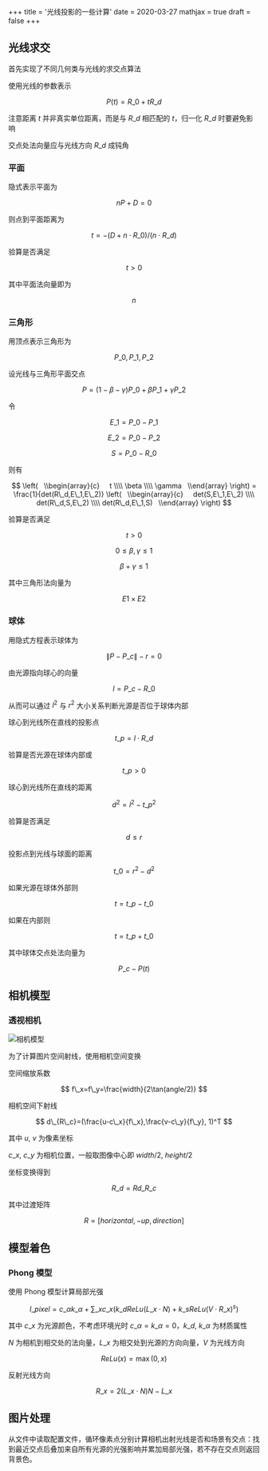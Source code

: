 +++
title = '光线投影的一些计算'
date = 2020-03-27
mathjax = true
draft = false
+++

## 光线求交

首先实现了不同几何类与光线的求交点算法

使用光线的参数表示

$$
P(t)=R\_0+tR\_d
$$

注意距离 $t$ 并非真实单位距离，而是与 $R\_d$ 相匹配的 $t$，归一化 $R\_d$ 时要避免影响

交点处法向量应与光线方向 $R\_d$ 成钝角

### 平面

隐式表示平面为

$$
nP+D=0
$$

则点到平面距离为

$$
t=-(D+n\cdot R\_0)/(n\cdot R\_d)
$$

验算是否满足

$$
t>0
$$

其中平面法向量即为

$$
n
$$

### 三角形

用顶点表示三角形为

$$
P\_0,P\_1, P\_2
$$

设光线与三角形平面交点

$$
P=(1-\beta-\gamma)P\_0+\beta P\_1+\gamma P\_2
$$

令

$$
E\_1=P\_0-P\_1
$$

$$
E\_2=P\_0-P\_2
$$

$$
S=P\_0-R\_0
$$

则有

$$
\left(
  \\begin{array}{c}
    t \\\\ \beta \\\\ \gamma
  \\end{array}
\right)
= \frac{1}{det(R\_d,E\_1,E\_2)}
\left(
  \\begin{array}{c}
    det(S,E\_1,E\_2) \\\\ det(R\_d,S,E\_2) \\\\ det(R\_d,E\_1,S)
  \\end{array}
\right)
$$

验算是否满足

$$
t>0
$$

$$
0\le\beta,\gamma\le 1
$$

$$
\beta+ \gamma\le 1
$$

其中三角形法向量为

$$
E1\times E2
$$

### 球体

用隐式方程表示球体为

$$
\|P-P\_c\|-r=0
$$

由光源指向球心的向量

$$
l=P\_c-R\_0
$$

从而可以通过 $l^2$ 与 $r^2$ 大小关系判断光源是否位于球体内部

球心到光线所在直线的投影点

$$
t\_p=l\cdot R\_d
$$

验算是否光源在球体内部或

$$
t\_p>0
$$

球心到光线所在直线的距离

$$
d^2=l^2-{t\_p}^2
$$

验算是否满足

$$
d \le r
$$

投影点到光线与球面的距离

$$
t\_0=r^2-d^2
$$

如果光源在球体外部则

$$
t=t\_p-t\_0
$$

如果在内部则

$$
t=t\_p+t\_0
$$

其中球体交点处法向量为

$$
P\_c-P(t)
$$

## 相机模型

### 透视相机

![相机模型](/log/ray/0.jpg)

为了计算图片空间射线，使用相机空间变换

空间缩放系数

$$
f\_x=f\_y=\frac{width}{2\tan(angle/2)}
$$

相机空间下射线

$$
d\_{R\_c}=(\frac{u-c\_x}{f\_x},\frac{v-c\_y}{f\_y}, 1)^T
$$

其中 $u$, $v$ 为像素坐标

$c\_x$, $c\_y$ 为相机位置，一般取图像中心即 $width/2$, $height/2$

坐标变换得到

$$
R\_d=Rd\_{R\_c}
$$

其中过渡矩阵

$$
R=[horizontal,-up,direction]
$$

## 模型着色

### Phong 模型

使用 Phong 模型计算局部光强

$$
I\_{pixel}=c\_\alpha k\_\alpha+\sum\_x{c\_x(k\_dReLu(L\_x \cdot N)+k\_s{ReLu(V\cdot R\_x)}^s)}
$$

其中 $c\_x$ 为光源颜色，不考虑环境光时 $c\_\alpha=k\_\alpha=0$，$k\_d$, $k\_\alpha$ 为材质属性

$N$ 为相机到相交处的法向量，$L\_x$ 为相交处到光源的方向向量，$V$ 为光线方向

$$
ReLu(x)=\max(0,x)
$$

反射光线方向

$$
R\_x=2(L\_x \cdot N)N-L\_x
$$

## 图片处理

从文件中读取配置文件，循环像素点分别计算相机出射光线是否和场景有交点：找到最近交点后叠加来自所有光源的光强影响并累加局部光强，若不存在交点则返回背景色。
